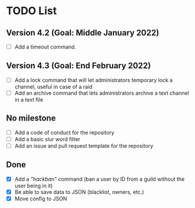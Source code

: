 # TODO List

## Version 4.2 (Goal: Middle January 2022)

* [ ] Add a timeout command.

## Version 4.3 (Goal: End February 2022)

* [ ] Add a lock command that will let administrators temporary lock a channel, useful in case of a raid
* [ ] Add an archive command that lets administrators archive a text channel in a text file

## No milestone

* [ ] Add a code of conduct for the repository
* [ ] Add a basic slur word filter
* [ ] Add an issue and pull request template for the repository

## Done

* [X] Add a *"hackban"* command (ban a user by ID from a guild without the user being in it)
* [X] Be able to save data to JSON (blacklist, owners, etc.)
* [X] Move config to JSON